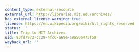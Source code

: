 ```yaml
---
content_type: external-resource
external_url: http://libraries.mit.edu/archives/
has_external_license_warning: true
license: https://en.wikipedia.org/wiki/All_rights_reserved
status: ''
title: Trip to MIT Archives
uid: 93fd7972-cc29-4fc6-a69e-a9a506475f59
wayback_url: ''
---
```

